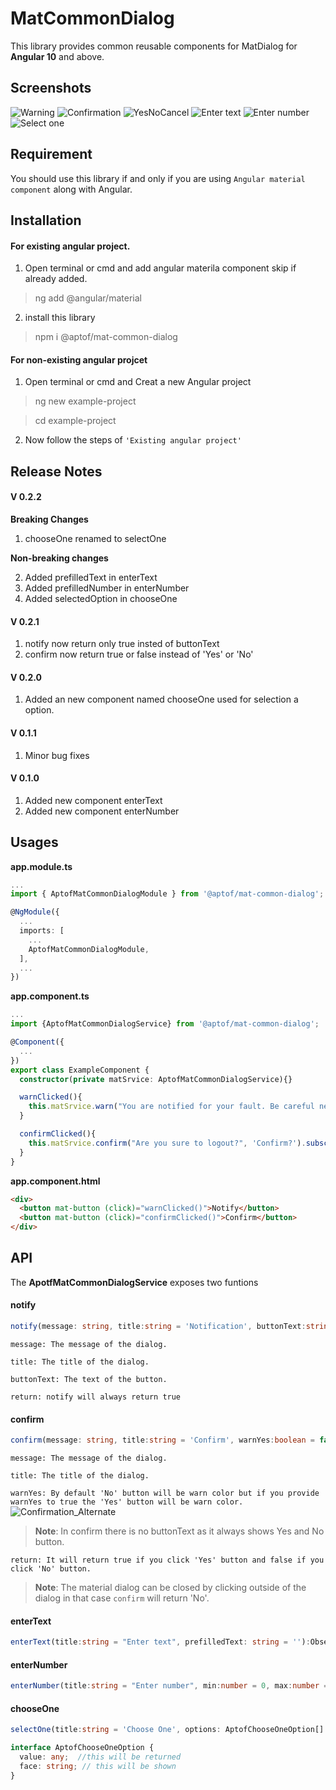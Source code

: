 # MatCommonDialog

This library provides common reusable components for MatDialog for **Angular 10** and above.

## Screenshots
![Warning](./images/warning.png)
![Confirmation](./images/confirm.png)
![YesNoCancel](./images/yes_no_cancel.png)
![Enter text](./images/enter_text.png)
![Enter number](./images/enter_number.png)
![Select one](./images/choose_one.png)


## Requirement

You should use this library if and only if you are using `Angular material component` along with Angular.
 

## Installation

#### For existing angular project.

1. Open terminal or cmd and add angular materila component skip if already added.

>ng add @angular/material
>

2. install this library
>npm i @aptof/mat-common-dialog


#### For non-existing angular projcet
1. Open terminal or cmd and Creat a new Angular project
>ng new example-project

>cd example-project

2. Now follow the steps of `'Existing angular project'`

## Release Notes

#### V 0.2.2
**Breaking Changes**
1. chooseOne renamed to selectOne

**Non-breaking changes**

2. Added prefilledText in enterText
3. Added prefilledNumber in enterNumber
4. Added selectedOption in chooseOne

#### V 0.2.1
1. notify now return only true insted of buttonText
2. confirm now return true or false instead of 'Yes' or 'No'

#### V 0.2.0
1. Added an new component named chooseOne used for selection a option.

#### V 0.1.1
1. Minor bug fixes

#### V 0.1.0
1. Added new component enterText
2. Added new component enterNumber

## Usages

**app.module.ts**
```typescript
...
import { AptofMatCommonDialogModule } from '@aptof/mat-common-dialog';

@NgModule({
  ...
  imports: [
    ...
    AptofMatCommonDialogModule,
  ],
  ...
})
```

**app.component.ts**
```typescript
...
import {AptofMatCommonDialogService} from '@aptof/mat-common-dialog';

@Component({
  ...
})
export class ExampleComponent {
  constructor(private matSrvice: AptofMatCommonDialogService){}

  warnClicked(){
    this.matSrvice.warn("You are notified for your fault. Be careful next time").subscribe((result)=>console.log(result));
  }

  confirmClicked(){
    this.matSrvice.confirm("Are you sure to logout?", 'Confirm?').subscribe((result)=>console.log(result));
  }
}
```
**app.component.html**
```html
<div>
  <button mat-button (click)="warnClicked()">Notify</button>
  <button mat-button (click)="confirmClicked()">Confirm</button>
</div>
```

## API

The **ApotfMatCommonDialogService** exposes two funtions

#### notify
```typescript
notify(message: string, title:string = 'Notification', buttonText:string = 'Ok'): Observable<boolean>
```
`message: The message of the dialog.`

`title: The title of the dialog.`

`buttonText: The text of the button.`

`return: notify will always return true`

#### confirm
```typescript
confirm(message: string, title:string = 'Confirm', warnYes:boolean = false):Observable<boolean>
```
`message: The message of the dialog.`

`title: The title of the dialog.`

`warnYes: By default 'No' button will be warn color but if you provide warnYes to true the 'Yes' button will be warn color.`
![Confirmation_Alternate](https://raw.githubusercontent.com/aptof/mat-common-dialog/master/images/confirm_alternate.png)

>**Note**: In confirm there is no buttonText as it always shows Yes and No button.

`return: It will return true if you click 'Yes' button and false if you click 'No' button.`
>**Note**: The material dialog can be closed by clicking outside of the dialog in that case `confirm` will return 'No'.


#### enterText
```typescript
enterText(title:string = "Enter text", prefilledText: string = ''):Observable<string>
```

#### enterNumber
```typescript
enterNumber(title:string = "Enter number", min:number = 0, max:number = 50000000, prefilledNumber: number = 0):Observable<number>
```

#### chooseOne
```typescript
selectOne(title:string = 'Choose One', options: AptofChooseOneOption[] = [], selectedValue:any = ''):Observable<any>

interface AptofChooseOneOption {
  value: any;  //this will be returned
  face: string; // this will be shown
}
```